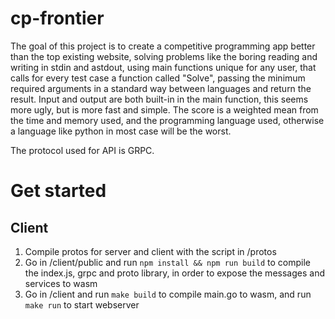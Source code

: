 # cp-frontier

The goal of this project is to create a competitive programming app better than the top existing website, solving problems like the boring reading and writing in stdin and astdout, using main functions unique for any user, that calls for every test case a function called "Solve", passing the minimum required arguments in a standard way between languages and return the result. Input and output are both built-in in the main function, this seems more ugly, but is more fast and simple.
The score is a weighted mean from the time and memory used, and the programming language used, otherwise a language like python in most case will be the worst.

The protocol used for API is GRPC.

# Get started
## Client
1. Compile protos for server and client with the script in /protos
2. Go in /client/public and run ```npm install && npm run build``` to compile the index.js, grpc and proto library, in order to expose the messages and services to wasm
3. Go in /client and run ```make build``` to compile main.go to wasm, and run ```make run``` to start webserver